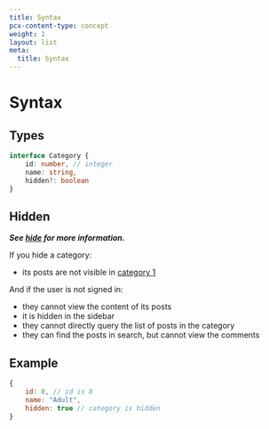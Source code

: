 ```yaml
---
title: Syntax
pcx-content-type: concept
weight: 1
layout: list
meta:
  title: Syntax
---
```


# Syntax

## Types

```typescript
interface Category {
    id: number, // integer
    name: string,
    hidden?: boolean
}
```

## Hidden

**_See [hide](../hide) for more information._**

If you hide a category:

- its posts are not visible in [category 1](../category1)

And if the user is not signed in:

- they cannot view the content of its posts
- it is hidden in the sidebar
- they cannot directly query the list of posts in the category
- they can find the posts in search, but cannot view the comments

## Example

```javascript
{
    id: 8, // id is 8
    name: "Adult",
    hidden: true // category is hidden
}
```
